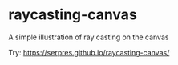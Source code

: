 # raycasting-canvas
A simple illustration of ray casting on the canvas

Try: https://serpres.github.io/raycasting-canvas/

